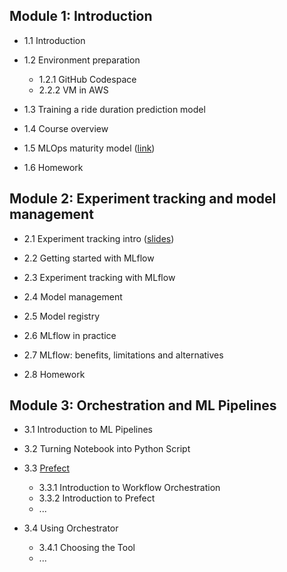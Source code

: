## Module 1: Introduction  
*  1.1 Introduction

*  1.2 Environment preparation  
    * 1.2.1 GitHub Codespace
    * 2.2.2 VM in AWS

* 1.3 Training a ride duration prediction model 

* 1.4 Course overview

* 1.5 MLOps maturity model ([link](https://learn.microsoft.com/en-us/azure/architecture/ai-ml/guide/mlops-maturity-model))

* 1.6 Homework

## Module 2: Experiment tracking and model management

* 2.1 Experiment tracking intro ([slides](https://drive.google.com/file/d/1YtkAtOQS3wvY7yts_nosVlXrLQBq5q37/view))

* 2.2 Getting started with MLflow

* 2.3 Experiment tracking with MLflow

* 2.4 Model management

* 2.5 Model registry 

* 2.6 MLflow in practice 

* 2.7 MLflow: benefits, limitations and alternatives

* 2.8 Homework

## Module 3: Orchestration and ML Pipelines

* 3.1 Introduction to ML Pipelines

* 3.2 Turning Notebook into Python Script

* 3.3 [Prefect](https://github.com/DataTalksClub/mlops-zoomcamp/tree/main/cohorts/2023/03-orchestration/prefect)
    * 3.3.1 Introduction to Workflow Orchestration
    * 3.3.2 Introduction to Prefect
    * ...

* 3.4 Using Orchestrator  
    * 3.4.1 Choosing the Tool  
    * ...
